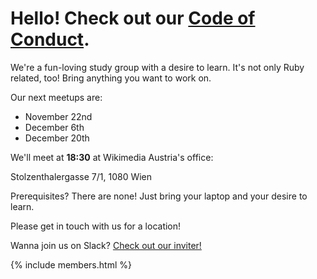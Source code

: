 # Hello! Check out our [Code of Conduct](/conduct).

We're a fun-loving study group with a desire to learn. It's not only Ruby related, too! Bring anything you want to work on.

Our next meetups are:

- November 22nd
- December 6th
- December 20th

We'll meet at **18:30** at Wikimedia Austria's office:

Stolzenthalergasse 7/1, 1080 Wien

Prerequisites? There are none! Just bring your laptop and your desire to learn.

Please get in touch with us for a location!

Wanna join us on Slack? [Check out our inviter!](http://rubyhabits.herokuapp.com/)


{% include members.html %}
